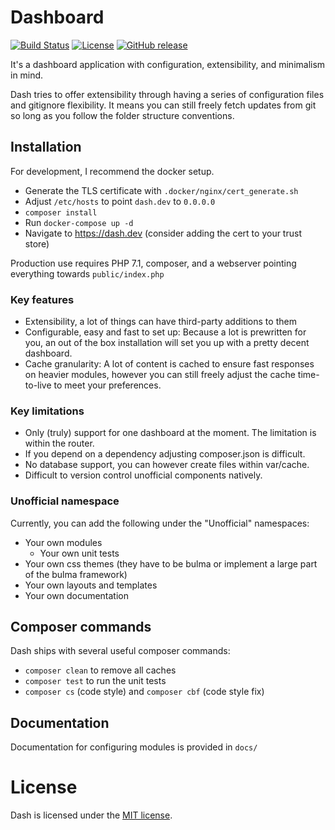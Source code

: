 # Dashboard

[![Build Status](https://travis-ci.org/Zarthus/dashboard.svg?branch=master)](https://travis-ci.org/Zarthus/dashboard)
[![License](https://img.shields.io/badge/license-MIT-brightgreen.svg)]()
[![GitHub release](https://img.shields.io/github/release/zarthus/dashboard.svg)]()

It's a dashboard application with configuration, extensibility, and minimalism in mind.

Dash tries to offer extensibility through having a series of configuration
files and gitignore flexibility. It means you can still freely fetch updates
from git so long as you follow the folder structure conventions.

## Installation

For development, I recommend the docker setup.

- Generate the TLS certificate with `.docker/nginx/cert_generate.sh`
- Adjust `/etc/hosts` to point `dash.dev` to `0.0.0.0`
- `composer install`
- Run `docker-compose up -d`
- Navigate to https://dash.dev (consider adding the cert to your trust store)

Production use requires PHP 7.1, composer, and a webserver pointing
everything towards `public/index.php`

### Key features

- Extensibility, a lot of things can have third-party additions to them
- Configurable, easy and fast to set up: Because a lot is prewritten for you,
  an out of the box installation will set you up with a pretty decent dashboard.
- Cache granularity: A lot of content is cached to ensure fast responses on heavier
  modules, however you can still freely adjust the cache time-to-live to meet your preferences.

### Key limitations

- Only (truly) support for one dashboard at the moment. The limitation is within the router.
- If you depend on a dependency adjusting composer.json is difficult.
- No database support, you can however create files within var/cache.
- Difficult to version control unofficial components natively.

### Unofficial namespace

Currently, you can add the following under the "Unofficial" namespaces:

- Your own modules
  - Your own unit tests
- Your own css themes (they have to be bulma or implement a large part of the bulma framework)
- Your own layouts and templates
- Your own documentation

## Composer commands

Dash ships with several useful composer commands:

- `composer clean` to remove all caches
- `composer test` to run the unit tests
- `composer cs` (code style) and `composer cbf` (code style fix)

## Documentation

Documentation for configuring modules is provided in `docs/`

# License

Dash is licensed under the [MIT license](LICENSE).
